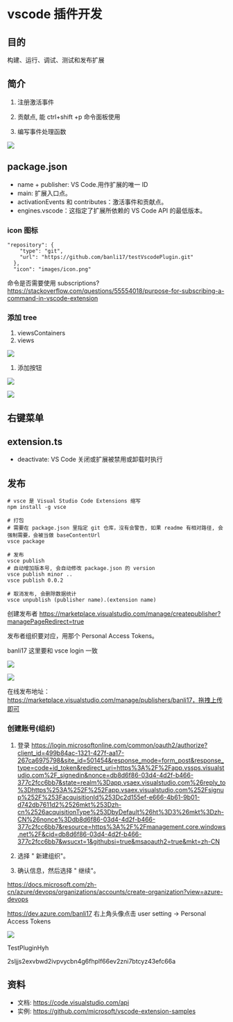 # vscode 插件开发

## 目的

构建、运行、调试、测试和发布扩展

## 简介

1. 注册激活事件

2. 贡献点, 能 ctrl+shift +p 命令面板使用

3. 编写事件处理函数

![](imgs/2021-09-22-17-12-19.png)

## package.json

- name + publisher: VS Code<publisher>.<name>用作扩展的唯一 ID
- main: 扩展入口点。
- activationEvents 和 contributes：激活事件和贡献点。
- engines.vscode：这指定了扩展所依赖的 VS Code API 的最低版本。

### icon 图标

```
"repository": {
    "type": "git",
    "url": "https://github.com/banli17/testVscodePlugin.git"
  },
  "icon": "images/icon.png"
```

命令是否需要使用 subscriptions?
https://stackoverflow.com/questions/55554018/purpose-for-subscribing-a-command-in-vscode-extension

### 添加 tree

1. viewsContainers
2. views

![](imgs/2021-09-23-10-50-20.png)

1. 添加按钮

![](imgs/2021-09-23-11-04-51.png)

![](imgs/2021-09-23-15-09-13.png)

## 右键菜单

## extension.ts

- deactivate: VS Code 关闭或扩展被禁用或卸载时执行

## 发布

```
# vsce 是 Visual Studio Code Extensions 缩写
npm install -g vsce

# 打包
# 需要在 package.json 里指定 git 仓库，沒有会警告, 如果 readme 有相对路径, 会强制需要，会被当做 baseContentUrl
vsce package

# 发布
vsce publish
# 自动增加版本号, 会自动修改 package.json 的 version
vsce publish minor ..
vsce publish 0.0.2

# 取消发布, 会删除数据统计
vsce unpublish (publisher name).(extension name)
```

创建发布者
https://marketplace.visualstudio.com/manage/createpublisher?managePageRedirect=true

发布者组织要对应，用那个 Personal Access Tokens。

banli17 这里要和 vsce login 一致

![](imgs/2021-09-22-17-44-29.png)

![](imgs/2021-09-23-09-07-03.png)

在线发布地址：https://marketplace.visualstudio.com/manage/publishers/banli17，拖拽上传即可

### 创建账号(组织)

1. 登录 https://login.microsoftonline.com/common/oauth2/authorize?client_id=499b84ac-1321-427f-aa17-267ca6975798&site_id=501454&response_mode=form_post&response_type=code+id_token&redirect_uri=https%3A%2F%2Fapp.vssps.visualstudio.com%2F_signedin&nonce=db8d6f86-03d4-4d2f-b466-377c2fcc6bb7&state=realm%3Dapp.vsaex.visualstudio.com%26reply_to%3Dhttps%253A%252F%252Fapp.vsaex.visualstudio.com%252Fsignup%252F%253FacquisitionId%253Dc2d155ef-e666-4b61-9b01-d742db7611d2%2526mkt%253Dzh-cn%2526acquisitionType%253DbyDefault%26ht%3D3%26mkt%3Dzh-CN%26nonce%3Ddb8d6f86-03d4-4d2f-b466-377c2fcc6bb7&resource=https%3A%2F%2Fmanagement.core.windows.net%2F&cid=db8d6f86-03d4-4d2f-b466-377c2fcc6bb7&wsucxt=1&githubsi=true&msaoauth2=true&mkt=zh-CN

2. 选择 " 新建组织"。

3. 确认信息，然后选择 " 继续"。

https://docs.microsoft.com/zh-cn/azure/devops/organizations/accounts/create-organization?view=azure-devops

https://dev.azure.com/banli17
右上角头像点击 user setting -> Personal Access Tokens

![](imgs/2021-09-22-17-48-29.png)

TestPluginHyh

2sljjs2exvbwd2ivpvycbn4g6fhplf66ev2zni7btcyz43efc66a

## 资料

- 文档: https://code.visualstudio.com/api
- 实例: https://github.com/microsoft/vscode-extension-samples

